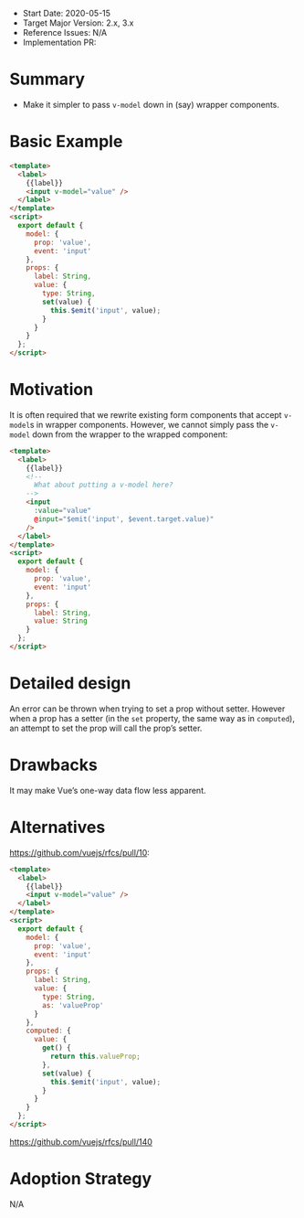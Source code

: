 - Start Date: 2020-05-15
- Target Major Version: 2.x, 3.x
- Reference Issues: N/A
- Implementation PR:

# Summary
- Make it simpler to pass `v-model` down in (say) wrapper components.

# Basic Example
```html
<template>
  <label>
    {{label}}
    <input v-model="value" />
  </label>
</template>
<script>
  export default {
    model: {
      prop: 'value',
      event: 'input'
    },
    props: {
      label: String,
      value: {
        type: String,
        set(value) {
          this.$emit('input', value);
        }
      }
    }
  };
</script>
```

# Motivation
It is often required that we rewrite existing form components that accept `v-model`s in wrapper components. However, we cannot simply pass the `v-model` down from the wrapper to the wrapped component:

```html
<template>
  <label>
    {{label}}
    <!--
      What about putting a v-model here?
    -->
    <input
      :value="value"
      @input="$emit('input', $event.target.value)"
    />
  </label>
</template>
<script>
  export default {
    model: {
      prop: 'value',
      event: 'input'
    },
    props: {
      label: String,
      value: String
    }
  };
</script>
```

# Detailed design
An error can be thrown when trying to set a prop without setter. However when a prop has a setter (in the `set` property, the same way as in `computed`), an attempt to set the prop will call the prop’s setter.

# Drawbacks
It may make Vue’s one-way data flow less apparent.

# Alternatives
https://github.com/vuejs/rfcs/pull/10:

```html
<template>
  <label>
    {{label}}
    <input v-model="value" />
  </label>
</template>
<script>
  export default {
    model: {
      prop: 'value',
      event: 'input'
    },
    props: {
      label: String,
      value: {
        type: String,
        as: 'valueProp'
      }
    },
    computed: {
      value: {
        get() {
          return this.valueProp;
        },
        set(value) {
          this.$emit('input', value);
        }
      }
    }
  };
</script>
```

https://github.com/vuejs/rfcs/pull/140

# Adoption Strategy
N/A
